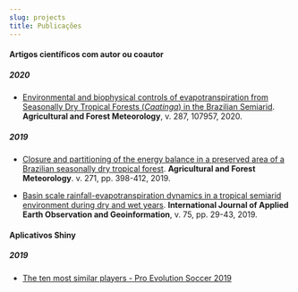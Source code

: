 ```yaml
---
slug: projects
title: Publicações
---
```


#### **Artigos científicos com autor ou coautor**

##### 2020

* [Environmental and biophysical controls of evapotranspiration from Seasonally Dry Tropical Forests (*Caatinga*) in the Brazilian Semiarid](https://doi.org/10.1016/j.agrformet.2020.107957). **Agricultural and Forest Meteorology**, v. 287, 107957, 2020.


##### 2019

* [Closure and partitioning of the energy balance in a preserved area of a Brazilian seasonally dry tropical forest](https://doi.org/10.1016/j.agrformet.2019.03.018). **Agricultural and Forest Meteorology**. v. 271, pp. 398-412, 2019.


* [Basin scale rainfall-evapotranspiration dynamics in a tropical semiarid environment during dry and wet years](https://doi.org/10.1016/j.jag.2018.10.007). **International Journal of Applied Earth Observation and Geoinformation**, v. 75, pp. 29-43, 2019. 

#### **Aplicativos Shiny**


##### 2019

* [The ten most similar players - Pro Evolution Soccer 2019](https://thiago-valentim.shinyapps.io/project/)



